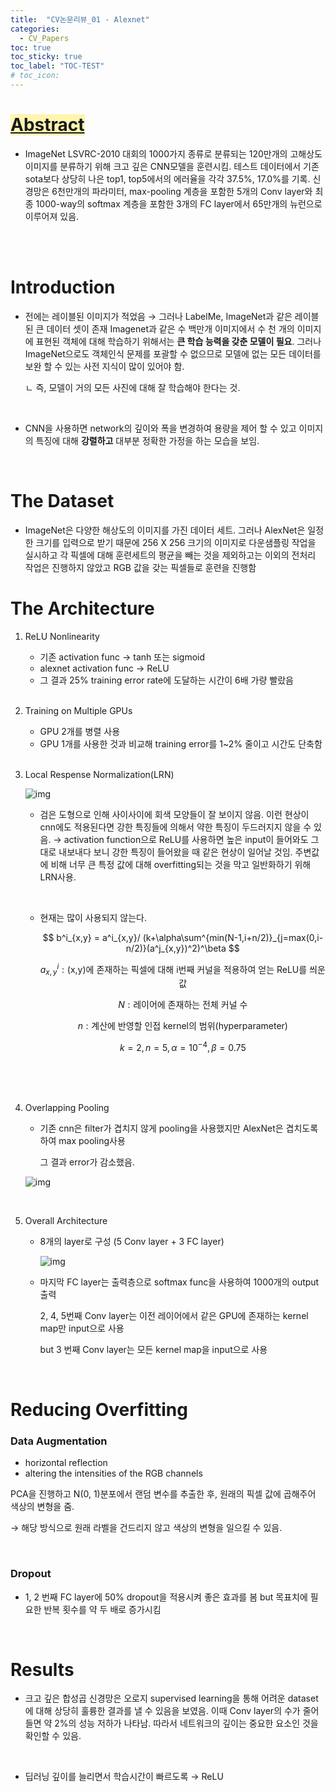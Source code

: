 ```yaml
---
title:  "CV논문리뷰_01 - Alexnet"
categories:
  - CV_Papers
toc: true
toc_sticky: true
toc_label: "TOC-TEST"
# toc_icon: 
---
```


# <span style='background-color: #fff5b1'><u>Abstract</u></span>

- ImageNet LSVRC-2010 대회의 1000가지 종류로 분류되는 120만개의 고해상도 이미지를 분류하기 위해 크고 깊은 CNN모델을 훈련시킴. 테스트 데이터에서 기존 sota보다 상당히 나은 top1, top5에서의 에러율을 각각 37.5%, 17.0%를 기록. 신경망은 6천만개의 파라미터, max-pooling 계층을 포함한 5개의 Conv layer와 최종 1000-way의 softmax 계층을 포함한 3개의 FC layer에서 65만개의 뉴런으로 이루어져 있음.

  <br><br>

# Introduction

- 전에는 레이블된 이미지가 적었음 → 그러나 LabelMe, ImageNet과 같은 레이블된 큰 데이터 셋이 존재 Imagenet과 같은 수 백만개 이미지에서 수 천 개의 이미지에 표현된 객체에 대해 학습하기 위해서는 **큰 학습 능력을 갖춘 모델이 필요**. 그러나 ImageNet으로도 객체인식 문제를 포괄할 수 없으므로 모델에 없는 모든 데이터를 보완 할 수 있는 사전 지식이 많이 있어야 함. 

  ㄴ 즉, 모델이 거의 모든 사진에 대해 잘 학습해야 한다는 것.

<br>

- CNN을 사용하면 network의 깊이와 폭을 변경하여 용량을 제어 할 수 있고 이미지의 특징에 대해 **강렬하고** 대부분 정확한 가정을 하는 모습을 보임.

<br>

# The Dataset

- ImageNet은 다양한 해상도의 이미지를 가진 데이터 세트. 그러나 AlexNet은 일정한 크기를 입력으로 받기 때문에 256 X 256 크기의 이미지로 다운샘플링 작업을 실시하고 각 픽셀에 대해 훈련세트의 평균을 빼는 것을 제외하고는 이외의 전처리 작업은 진행하지 않았고 RGB 값을 갖는 픽셀들로 훈련을 진행함<br>



# The Architecture

1. ReLU Nonlinearity
   - 기존 activation func → tanh 또는 sigmoid
   - alexnet activation func → ReLU
   - 그 결과 25% training error rate에 도달하는 시간이 6배 가량 빨랐음

   <br>

2. Training on Multiple GPUs
   - GPU 2개를 병렬 사용
   - GPU 1개를 사용한 것과 비교해 training error를 1~2% 줄이고 시간도 단축함

   <br>

3. Local Respense Normalization(LRN)

   <img style="max-height:90%; max-width:90%;" src="https://file.notion.so/f/f/b0006364-3a15-40ba-9667-031beba24d29/155bb09c-b359-4b45-a9f2-64f8ee46ae6b/%E1%84%89%E1%85%B3%E1%84%8F%E1%85%B3%E1%84%85%E1%85%B5%E1%86%AB%E1%84%89%E1%85%A3%E1%86%BA_2023-09-19_%E1%84%8B%E1%85%A9%E1%84%92%E1%85%AE_3.20.06.png?id=38011050-c387-4280-b192-1677b8a8b533&table=block&spaceId=b0006364-3a15-40ba-9667-031beba24d29&expirationTimestamp=1697558400000&signature=nR0Sy6ery2GjSxvLqGWgJ2wlm1kGa6X5HaHhE1dOZ-4&downloadName=%E1%84%89%E1%85%B3%E1%84%8F%E1%85%B3%E1%84%85%E1%85%B5%E1%86%AB%E1%84%89%E1%85%A3%E1%86%BA+2023-09-19+%E1%84%8B%E1%85%A9%E1%84%92%E1%85%AE+3.20.06.png" alt="img" />

   - 검은 도형으로 인해 사이사이에 회색 모양들이 잘 보이지 않음.  이런 현상이 cnn에도 적용된다면 강한 특징들에 의해서 약한 특징이 두드러지지 않을 수 있음. → activation function으로 ReLU를 사용하면 높은 input이 들어와도 그대로 내보내다 보니 강한 특징이 들어왔을 때 같은 현상이 일어날 것임. 주변값에 비해 너무 큰 특정 값에 대해 overfitting되는 것을 막고 일반화하기 위해 LRN사용.

     <br>

   - 현재는 많이 사용되지 않는다.<br>

     $$ b^i_{x,y} = a^i_{x,y}/ (k+\alpha\sum^{min(N-1,i+n/2)}_{j=max(0,i-n/2)}(a^j_{x,y})^2)^\beta $$

     $$ a^i_{x,y}:\textrm{(x,y)에 존재하는 픽셀에 대해 i번째 커널을 적용하여 얻는 ReLU를 씌운 값} $$

     $$ N:\textrm{레이어에 존재하는 전체 커널 수} $$ 

     $$ n:\textrm{계산에 반영할 인접 kernel의 범위(hyperparameter)} $$

     $$ k=2,n=5,\alpha=10^{-4},\beta=0.75 $$

     <br><br><br>

4. Overlapping Pooling

   - 기존 cnn은 filter가 겹치지 않게 pooling을 사용했지만 AlexNet은 겹치도록 하여 max pooling사용

     그 결과 error가 감소했음.

   ![img](https://file.notion.so/f/f/b0006364-3a15-40ba-9667-031beba24d29/eec5c760-f87e-4b58-a095-c7a3b8881de4/%E1%84%89%E1%85%B3%E1%84%8F%E1%85%B3%E1%84%85%E1%85%B5%E1%86%AB%E1%84%89%E1%85%A3%E1%86%BA_2023-09-19_%E1%84%8B%E1%85%A9%E1%84%92%E1%85%AE_2.59.20.png?id=a944b709-deec-46f7-860c-9105721a2f7c&table=block&spaceId=b0006364-3a15-40ba-9667-031beba24d29&expirationTimestamp=1697558400000&signature=t6jId2Y80gzjkim1Jm-FOOlqjIusxl3-VFpSAYpI1dI&downloadName=%E1%84%89%E1%85%B3%E1%84%8F%E1%85%B3%E1%84%85%E1%85%B5%E1%86%AB%E1%84%89%E1%85%A3%E1%86%BA+2023-09-19+%E1%84%8B%E1%85%A9%E1%84%92%E1%85%AE+2.59.20.png)

   <br>

5. Overall Architecture

   - 8개의 layer로 구성 (5 Conv layer + 3 FC layer)

     ![img](https://file.notion.so/f/f/b0006364-3a15-40ba-9667-031beba24d29/09832065-970a-4c75-a7a4-c67254dd59a9/%E1%84%89%E1%85%B3%E1%84%8F%E1%85%B3%E1%84%85%E1%85%B5%E1%86%AB%E1%84%89%E1%85%A3%E1%86%BA_2023-09-19_%E1%84%8B%E1%85%A9%E1%84%92%E1%85%AE_3.46.05.png?id=21c97d20-33a5-4b5c-b501-9ebe6736e5c3&table=block&spaceId=b0006364-3a15-40ba-9667-031beba24d29&expirationTimestamp=1697565600000&signature=5rIXYIdjaI2WEvhDOSD5pYoEgGen7WNuitMn4Qg-l3g&downloadName=%E1%84%89%E1%85%B3%E1%84%8F%E1%85%B3%E1%84%85%E1%85%B5%E1%86%AB%E1%84%89%E1%85%A3%E1%86%BA+2023-09-19+%E1%84%8B%E1%85%A9%E1%84%92%E1%85%AE+3.46.05.png)

   - 마지막 FC layer는 출력층으로 softmax func을 사용하여 1000개의 output출력

     2, 4, 5번째 Conv layer는 이전 레이어에서 같은 GPU에 존재하는 kernel map만 input으로 사용

     but 3 번째 Conv layer는 모든 kernel map을 input으로 사용

     <br>

# Reducing Overfitting

### Data Augmentation

- horizontal reflection
- altering the intensities of the RGB channels

PCA을 진행하고 N(0, 1)분포에서 랜덤 변수를 추출한 후, 원래의 픽셀 값에 곱해주어 색상의 변형을 줌.

→ 해당 방식으로 원래 라벨을 건드리지 않고 색상의 변형을 일으킬 수 있음.

<br>

### Dropout

- 1, 2 번째 FC layer에 50% dropout을 적용시켜 좋은 효과를 봄 but 목표치에 필요한 반복 횟수를 약 두 배로 증가시킴

<br>

# Results

- 크고 깊은 합성곱 신경망은 오로지 supervised learning을 통해 어려운 dataset에 대해 상당히 훌륭한 결과를 낼 수 있음을 보였음. 이때 Conv layer의 수가 줄어들면 약 2%의 성능 저하가 나타남. 따라서 네트워크의 깊이는 중요한 요소인 것을 확인할 수 있음.

<br>

- 딥러닝 깊이를 늘리면서 학습시간이 빠르도록 → ReLU

















